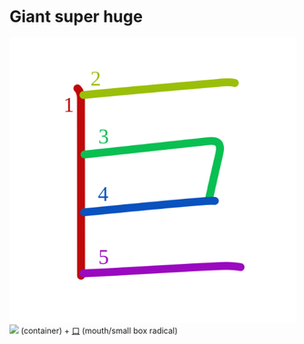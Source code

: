 # Giant super huge
![5de8](../kanji-colorize/5de8.svg)
![](http://www.kanjidamage.com/assets/radsmall/container-95ffdda22d10b4e78eabfcef483287040d516b3001d381a5aa93a43bda1d54fb.jpg) (container) + [口](口.md) (mouth/small box radical)